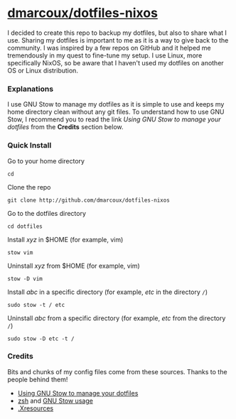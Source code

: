 # <a href="https://github.com/dmarcoux/dotfiles-nixos">dmarcoux/dotfiles-nixos</a>

I decided to create this repo to backup my dotfiles, but also to share what I
use. Sharing my dotfiles is important to me as it is a way to give back to the
community. I was inspired by a few repos on GitHub and it helped me tremendously
in my quest to fine-tune my setup. I use Linux, more specifically NixOS, so
be aware that I haven't used my dotfiles on another OS or Linux distribution.

### Explanations

I use GNU Stow to manage my dotfiles as it is simple to use and keeps my home
directory clean without any git files. To understand how to use GNU Stow, I
recommend you to read the link *Using GNU Stow to manage your dotfiles* from the
**Credits** section below.

### Quick Install

Go to your home directory

`cd`

Clone the repo

`git clone http://github.com/dmarcoux/dotfiles-nixos`

Go to the dotfiles directory

`cd dotfiles`

Install *xyz* in $HOME (for example, vim)

`stow vim`

Uninstall *xyz* from $HOME (for example, vim)

`stow -D vim`

Install *abc* in a specific directory (for example, *etc* in the directory `/`)

`sudo stow -t / etc`

Uninstall *abc* from a specific directory (for example, *etc* from the directory
`/`)

`sudo stow -D etc -t /`

### Credits

Bits and chunks of my config files come from these sources. Thanks to the people
behind them!

- [Using GNU Stow to manage your
  dotfiles](http://brandon.invergo.net/news/2012-05-26-using-gnu-stow-to-manage-your-dotfiles.html)
- [zsh](https://github.com/xero/dotfiles) and [GNU Stow
  usage](https://github.com/xero/dotfiles/issues/6)
- [.Xresources](https://www.reddit.com/r/archlinux/comments/40w3ld/why_is_font_rendering_so_crap_by_default/cyxlida)
